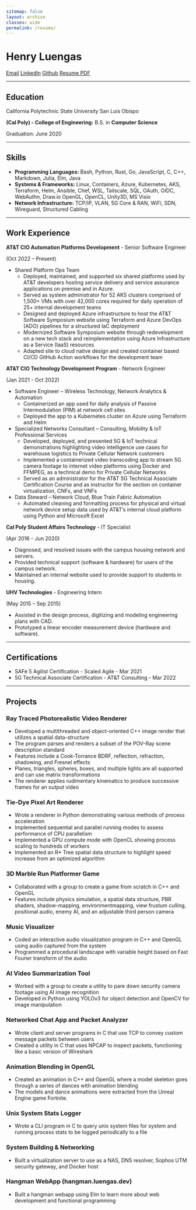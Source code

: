 ```yaml
---
sitemap: false
layout: archive
classes: wide
permalink: /resume/
---
```


# Henry Luengas

<a href="mailto:contact@luengas.dev" class="btn btn--info btn--primary">Email</a>
<a href="https://www.linkedin.com/in/henry-luengas" class="btn btn--info btn--primary">LinkedIn</a>
<a href="https://github.com/hluengas" class="btn btn--info btn--primary">Github</a>
<a href="/assets/documents/HenryLuengas-Resume.pdf" class="btn btn--warning btn--primary">Resume PDF</a>

*****

## Education

California Polytechnic State University San Luis Obispo

**(Cal Poly) - College of Engineering:** B.S. in **Computer Science**

Graduation: June 2020

*****

## Skills

* **Programming Languages:** Bash, Python, Rust, Go, JavaScript, C, C++, Markdown, Julia, Elm, Java
* **Systems & Frameworks:** Linux, Containers, Azure, Kubernetes, AKS, Terraform, Helm, Ansible, Chef, WSL, Tailscale, SQL, OAuth, OIDC, WebAuthn, Draw.io OpenGL, OpenCL, Unity3D, MS Visio
* **Network Infrastructure:** TCP/IP, VLAN, 5G Core & RAN, WiFi, SDN, Wireguard, Structured Cabling

*****

## Work Experience

**AT&T CIO Automation Platforms Development** - Senior Software Engineer

(Oct 2022 – Present)

* Shared Platform Ops Team
  * Deployed, maintained, and supported six shared platforms used by AT&T developers hosting service delivery and service assurance applications on premise and in Azure.
  * Served as system administrator for 52 AKS clusters comprised of 1,500+ VMs with over 42,000
cores required for daily operation of 25+ internal development teams
  * Designed and deployed Azure infrastructure to host the AT&T Software Symposium website using Terraform and Azure DevOps (ADO) pipelines for a structured IaC deployment
  * Modernized Software Symposium website through redevelopment on a new tech stack and reimplementation using Azure Infrastructure as a Service (IaaS) resources
  * Adapted site to cloud native design and created container based CI/CD GitHub Action workflows for the development team

**AT&T CIO Technology Development Program** - Network Engineer

(Jan 2021 - Oct 2022)

* Software Engineer – Wireless Technology, Network Analytics & Automation
  * Containerized an app used for daily analysis of Passive Intermodulation (PIM) at network cell sites
  * Deployed the app to a Kubernetes cluster on Azure using Terraform and Helm
* Specialized Networks Consultant – Consulting, Mobility & IoT Professional Services
  * Developed, deployed, and presented 5G & IoT technical demonstrations highlighting video intelligence use cases for warehouse logistics to Private Cellular Network customers
  * Implemented a containerized video transcoding app to stream 5G camera footage to internet video platforms using Docker and FFMPEG, as a technical demo for Private Cellular Networks
  * Served as an administrator for the AT&T 5G Technical Associate Certification Course and as instructor for the section on container virtualization, CNFs, and VNFs
* Data Steward – Network Cloud, Blue Train Fabric Automation
  * Automated cleaning and formatting process for physical and virtual network device setup data used by AT&T’s internal cloud platform using Python and Microsoft Excel

**Cal Poly Student Affairs Technology** - IT Specialist

(Apr 2016 - Jun 2020)

* Diagnosed, and resolved issues with the campus housing network and servers.
* Provided technical support (software & hardware) for users of the campus network.
* Maintained an internal website used to provide support to students in housing.

**UHV Technologies** - Engineering Intern

(May 2015 – Sep 2015)

* Assisted in the design process, digitizing and modeling engineering plans with CAD.
* Prototyped a linear encoder measurement device (hardware and software).

*****

## Certifications

* SAFe 5 Agilist Certification - Scaled Agile - Mar 2021
* 5G Technical Associate Certification - AT&T Consulting - Mar 2022

*****

## Projects

### Ray Traced Photorealistic Video Renderer

* Developed a multithreaded and object-oriented C++ image render that utilizes a spatial data-structure
* The program parses and renders a subset of the POV-Ray scene description standard
* Features include a Cook-Torrance BDRF, reflection, refraction, shadowing, and Fresnel effects
* Planes, triangles, spheres, boxes, and multiple lights are all supported and can use matrix transformations
* The renderer applies rudimentary kinematics to produce successive frames for an output video

### Tie-Dye Pixel Art Renderer

* Wrote a renderer in Python demonstrating various methods of process acceleration
* Implemented sequential and parallel running modes to assess performance of CPU parallelism
* Implemented a GPU compute mode with OpenCL showing process scaling to hundreds of workers
* Implemented an R* Tree spatial data structure to highlight speed increase from an optimized algorithm

### 3D Marble Run Platformer Game

* Collaborated with a group to create a game from scratch in C++ and OpenGL
* Features include physics simulation, a spatial data structure, PBR shaders, shadow-mapping, environmentmapping, view frustum culling, positional audio, enemy AI, and an adjustable third person camera

### Music Visualizer

* Coded an interactive audio visualization program in C++ and OpenGL using audio captured from the system
* Programmed a procedural landscape with variable height based on Fast Fourier transform of the audio

### AI Video Summarization Tool

* Worked with a group to create a utility to pare down security camera footage using AI image recognition
* Developed in Python using YOLOv3 for object detection and OpenCV for image manipulation

### Networked Chat App and Packet Analyzer

* Wrote client and server programs in C that use TCP to convey custom message packets between users
* Created a utility in C that uses NPCAP to inspect packets, functioning like a basic version of Wireshark

### Animation Blending in OpenGL

* Created an animation in C++ and OpenGL where a model skeleton goes through a series of dances with animation blending
* The models and dance animations were extracted from the Unreal Engine game Fortnite.

### Unix System Stats Logger

* Wrote a CLI program in C to query unix system files for system and running process stats to be logged periodically to a file

### System Building & Networking

* Built a virtualization server to use as a NAS, DNS resolver, Sophos UTM security gateway, and Docker host

### Hangman WebApp (hangman.luengas.dev)

* Built a hangman webapp using Elm to learn more about web development and functional programming
